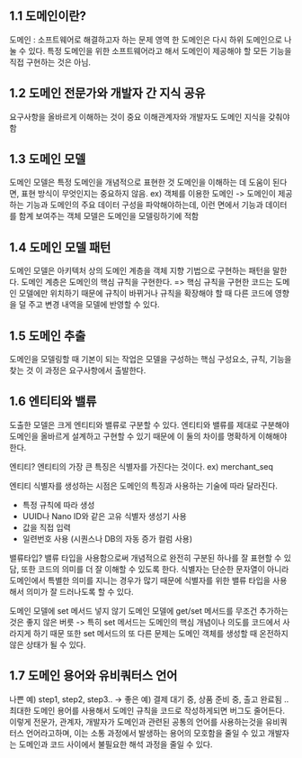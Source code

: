 ## 1.1 도메인이란?

도메인 : 소프트웨어로 해결하고자 하는 문제 영역
한 도메인은 다시 하위 도메인으로 나눌 수 있다.
특정 도메인을 위한 소프트웨어라고 해서 도메인이 제공해야 할 모든 기능을 직접 구현하는 것은 아님.

## 1.2 도메인 전문가와 개발자 간 지식 공유

요구사항을 올바르게 이해하는 것이 중요
이해관계자와 개발자도 도메인 지식을 갖춰야 함

## 1.3 도메인 모델

도메인 모델은 특정 도메인을 개념적으로 표현한 것
도메인을 이해하는 데 도움이 된다면, 표현 방식이 무엇인지는 중요하지 않음.
ex) 객체를 이용한 도메인 -> 도메인이 제공하는 기능과 도메인의 주요 데이터 구성을 파악해야하는데, 이런 면에서 기능과 데이터를 함계 보여주는 객체 모델은 도메인을 모델링하기에 적함

## 1.4 도메인 모델 패턴

도메인 모델은 아키텍처 상의 도메인 계층을 객체 지향 기법으로 구현하는 패턴을 말한다.
도메인 계층은 도메인의 핵심 규칙을 구현한다.
=> 핵심 규칙을 구현한 코드는 도메인 모델에만 위치하기 때문에 규칙이 바뀌거나 규칙을 확장해야 할 때 다른 코드에 영향을 덜 주고 변경 내역을 모델에 반영할 수 있다.


## 1.5 도메인 추출

도메인을 모델링할 때 기본이 되는 작업은 모델을 구성하는 핵심 구성요소, 규칙, 기능을 찾는 것
이 과정은 요구사항에서 출발한다.

## 1.6 엔티티와 밸류

도출한 모델은 크게 엔티티와 밸류로 구분할 수 있다.
엔티티와 밸류를 제대로 구분해야 도메인을 올바르게 설계하고 구현할 수 있기 때문에 이 둘의 차이를 명확하게 이해해야 한다.

엔티티?
엔티티의 가장 큰 특징은 식별자를 가진다는 것이다. ex) merchant_seq

엔티티 식별자를 생성하는 시점은 도메인의 특징과 사용하는 기술에 따라 달라진다.
- 특정 규칙에 따라 생성 
- UUID나 Nano ID와 같은 고유 식별자 생성기 사용
- 값을 직접 입력
- 일련번호 사용 (시퀀스나 DB의 자동 증가 컬럼 사용)

밸류타입?
밸류 타입을 사용함으로써 개념적으로 완전히 구분된 하나를 잘 표현할 수 있담, 또한 코드의 의미를 더 잘 이해할 수 있도록 한다. 
식별자는 단순한 문자열이 아니라 도메인에서 특별한 의미를 지니는 경우가 많기 때문에 식별자를 위한 밸류 타입을 사용해서 의미가 잘 드러나도록 할 수 있다.


도메인 모델에 set 메서드 넣지 않기
도메인 모델에 get/set 메서드를 무조건 추가하는 것은 좋지 않은 버릇 -> 특히 set 메서드는 도메인의 핵심 개념이나 의도를 코드에서 사라지게 하기 때문
또한 set 메서드의 또 다른 문제는 도메인 객체를 생성할 때 온전하지 않은 상태가 될 수 있다. 

## 1.7 도메인 용어와 유비쿼터스 언어

나쁜 예) step1, step2, step3.. -> 좋은 예) 결제 대기 중, 상품 준비 중, 출고 완료됨 ..
최대한 도메인 용어를 사용해서 도메인 규칙을 코드로 작성하게되면 버그도 줄어든다. 
이렇게 전문가, 관계자, 개발자가 도메인과 관련된 공통의 언어를 사용하는것을 유비쿼터스 언어라고하며, 이는 소통 과정에서 발생하는 용어의 모호함을 줄일 수 있고 개발자는 도메인과 코드 사이에서 불필요한 해석 과정을 줄일 수 있다.
